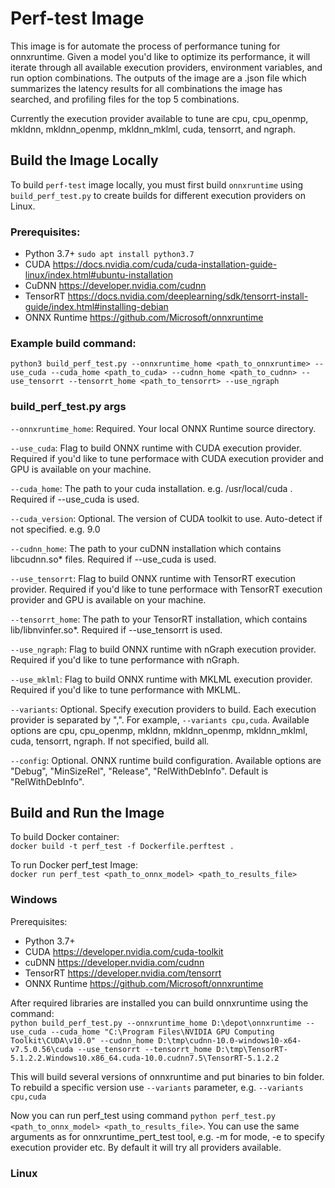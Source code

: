 # Perf-test Image

This image is for automate the process of performance tuning for onnxruntime. Given a model you'd like to optimize its performance, it will iterate through all available execution providers, environment variables, and run option combinations. The outputs of the image are a .json file which summarizes the latency results for all combinations the image has searched, and profiling files for the top 5 combinations.

Currently the execution provider available to tune are cpu, cpu_openmp, mkldnn, mkldnn_openmp, mkldnn_mklml, cuda, tensorrt, and ngraph.  

## Build the Image Locally

To build `perf-test` image locally, you must first build `onnxruntime` using `build_perf_test.py` to create builds for different execution providers on Linux. 

### Prerequisites:
- Python 3.7+ `sudo apt install python3.7`
- CUDA https://docs.nvidia.com/cuda/cuda-installation-guide-linux/index.html#ubuntu-installation
- CuDNN https://developer.nvidia.com/cudnn 
- TensorRT https://docs.nvidia.com/deeplearning/sdk/tensorrt-install-guide/index.html#installing-debian
- ONNX Runtime https://github.com/Microsoft/onnxruntime

### Example build command:  
```
python3 build_perf_test.py --onnxruntime_home <path_to_onnxruntime> --use_cuda --cuda_home <path_to_cuda> --cudnn_home <path_to_cudnn> --use_tensorrt --tensorrt_home <path_to_tensorrt> --use_ngraph
```

### build_perf_test.py args

`--onnxruntime_home`:   Required. Your local ONNX Runtime source directory. 

`--use_cuda`: Flag to build ONNX runtime with CUDA execution provider. Required if you'd like to tune performace with CUDA execution provider and GPU is available on your machine.

`--cuda_home`: The path to your cuda installation. e.g. /usr/local/cuda . Required if --use_cuda is used. 

`--cuda_version`: Optional. The version of CUDA toolkit to use. Auto-detect if not specified. e.g. 9.0

`--cudnn_home`: The path to your cuDNN installation which contains libcudnn.so* files. Required if --use_cuda is used. 

`--use_tensorrt`: Flag to build ONNX runtime with TensorRT execution provider. Required if you'd like to tune performace with TensorRT execution provider and GPU is available on your machine.

`--tensorrt_home`: The path to your TensorRT installation, which contains lib/libnvinfer.so*. Required if --use_tensorrt is used. 

`--use_ngraph`: Flag to build ONNX runtime with nGraph execution provider. Required if you'd like to tune performance with nGraph. 

`--use_mklml`: Flag to build ONNX runtime with MKLML execution provider. Required if you'd like to tune performance with MKLML. 

`--variants`: Optional. Specify execution providers to build. Each execution provider is separated by ",". For example, `--variants cpu,cuda`. Available options are cpu, cpu_openmp, mkldnn, mkldnn_openmp, mkldnn_mklml, cuda, tensorrt, ngraph. If not specified, build all. 

`--config`: Optional. ONNX runtime build configuration. Available options are "Debug", "MinSizeRel", "Release", "RelWithDebInfo". Default is "RelWithDebInfo". 

## Build and Run the Image
To build Docker container:  
`docker build -t perf_test -f Dockerfile.perftest .`

To run Docker perf_test Image:  
`docker run perf_test <path_to_onnx_model> <path_to_results_file>`


### Windows

Prerequisites:
- Python 3.7+
- CUDA https://developer.nvidia.com/cuda-toolkit
- cuDNN https://developer.nvidia.com/cudnn
- TensorRT https://developer.nvidia.com/tensorrt
- ONNX Runtime https://github.com/Microsoft/onnxruntime

After required libraries are installed you can build onnxruntime using the command:  
`
python build_perf_test.py --onnxruntime_home D:\depot\onnxruntime --use_cuda --cuda_home "C:\Program Files\NVIDIA GPU Computing Toolkit\CUDA\v10.0" --cudnn_home D:\tmp\cudnn-10.0-windows10-x64-v7.5.0.56\cuda --use_tensorrt --tensorrt_home D:\tmp\TensorRT-5.1.2.2.Windows10.x86_64.cuda-10.0.cudnn7.5\TensorRT-5.1.2.2
`

This will build several versions of onnxruntime and put binaries to bin folder. To rebuild a specific version use `--variants` parameter, e.g. `--variants cpu,cuda`

Now you can run perf_test using command `python perf_test.py <path_to_onnx_model> <path_to_results_file>`. You can use the same arguments as for onnxruntime_pert_test tool, e.g. -m for mode, -e to specify execution provider etc. By default it will try all providers available.

### Linux
